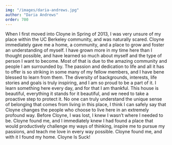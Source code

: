 ```yaml
---
img: "/images/daria-andrews.jpg"
author: "Daria Andrews"
order: 700
---
```

When I first moved into Cloyne in Spring of 2013, I was very unsure of my place within the UC Berkeley community, and was naturally scared. Cloyne immediately gave me a home, a community, and a place to grow and foster an understanding of myself. I have grown more in my time here than I thought possible, and have learned so much about myself and the type of person I want to become. Most of that is due to the amazing community and people I am surrounded by. The passion and dedication to life and all it has to offer is so striking in some many of my fellow members, and I have bene blessed to learn from them. The diversity of backgrounds, interests, life stories and goals is truly inspiring, and I am so proud to be a part of it. I learn something here every day, and for that I am thankful. This house is beautiful, everything it stands for it beautiful, and we need to take a proactive step to protect it. No one can truly understand the unique sense of belonging that comes from living in this place, I think I can safely say that Cloyne changes the people who choose to live here in an extremely profound way. Before Cloyne, I was lost, I knew I wasn’t where I needed to be. Cloyne found me, and I immediately knew I had found a place that would productively challenge my ways of thinking, inspire me to pursue my passions, and teach me love in every way possible. Cloyne found me, and with it I found my home. Cloyne Is Suck!